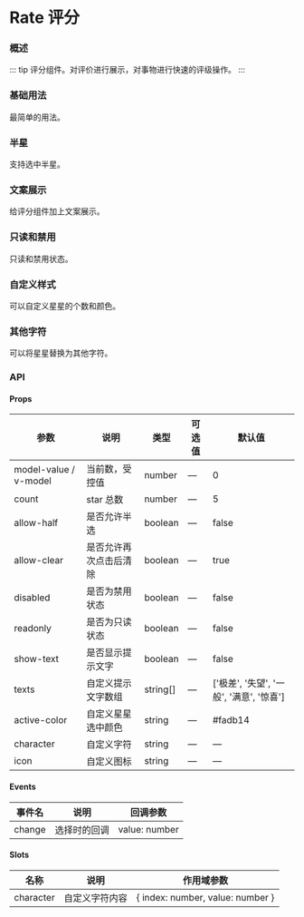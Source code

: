 # Rate 评分

### 概述

::: tip
评分组件。对评价进行展示，对事物进行快速的评级操作。
:::

### 基础用法

最简单的用法。

<demo src="../demos/rate/rate-01-basic.vue"></demo>

### 半星

支持选中半星。

<demo src="../demos/rate/rate-02-half.vue"></demo>

### 文案展示

给评分组件加上文案展示。

<demo src="../demos/rate/rate-03-text.vue"></demo>

### 只读和禁用

只读和禁用状态。

<demo src="../demos/rate/rate-04-disabled.vue"></demo>

### 自定义样式

可以自定义星星的个数和颜色。

<demo src="../demos/rate/rate-05-custom.vue"></demo>

### 其他字符

可以将星星替换为其他字符。

<demo src="../demos/rate/rate-06-character.vue"></demo>

### API

#### Props

| 参数          | 说明           | 类型    | 可选值 | 默认值 |
| ------------- | -------------- | ------- | ------ | ------ |
| model-value / v-model | 当前数，受控值 | number | —      | 0      |
| count         | star 总数      | number  | —      | 5      |
| allow-half    | 是否允许半选   | boolean | —      | false  |
| allow-clear   | 是否允许再次点击后清除 | boolean | —      | true   |
| disabled      | 是否为禁用状态 | boolean | —      | false  |
| readonly      | 是否为只读状态 | boolean | —      | false  |
| show-text     | 是否显示提示文字 | boolean | —    | false  |
| texts         | 自定义提示文字数组 | string[] | — | ['极差', '失望', '一般', '满意', '惊喜'] |
| active-color  | 自定义星星选中颜色 | string | —   | #fadb14 |
| character     | 自定义字符     | string  | —      | —      |
| icon          | 自定义图标     | string  | —      | —      |

#### Events

| 事件名 | 说明           | 回调参数   |
| ------ | -------------- | ---------- |
| change | 选择时的回调   | value: number |

#### Slots

| 名称      | 说明           | 作用域参数 |
| --------- | -------------- | ---------- |
| character | 自定义字符内容 | { index: number, value: number } |